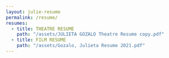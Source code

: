 ```yaml
---
layout: julie-resume
permalink: /resume/
resumes:
  - title: THEATRE RESUME
    path: "/assets/JULIETA GOZALO Theatre Resume copy.pdf"
  - title: FILM RESUME
    path: "/assets/Gozalo, Julieta Resume 2021.pdf"
---
```

